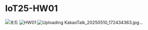 # IoT25-HW01

![포트](https://github.com/user-attachments/assets/008ff027-d4f0-46a7-b227-b727c2d9b983)
![HW01](https://github.com/user-attachments/assets/f06eb57e-2874-4e0c-b513-d7a6878e1fb8)
![Uploading KakaoTalk_20250510_172434363.jpg…]()
